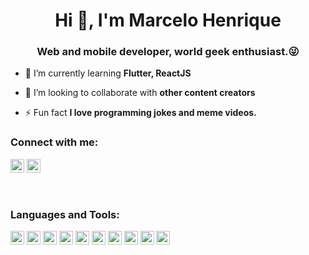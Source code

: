 <h1 align="center">Hi 👋, I'm Marcelo Henrique</h1>
<h3 align="center">Web and mobile developer, world geek enthusiast.😜</h3>

<!-- ![Twitter Follow](https://img.shields.io/twitter/follow/abuanwar072?label=Abuanwar072&logo=twitter&style=for-the-badge)
![GitHub followers](https://img.shields.io/github/followers/abuanwar072?logo=GitHub&style=for-the-badge) -->

<!-- - 🔭 I’m currently working on [](https://www.youtube.com/channel/UCJm7i4g4z7ZGcJA_HKHLCVw) -->

- 🌱 I’m currently learning **Flutter, ReactJS**

- 👯 I’m looking to collaborate with **other content creators**

- ⚡ Fun fact **I love programming jokes and meme videos.**

### Connect with me:

<!-- <a href="https://twitter.com/abuanwar072" target="blank"><img src="https://cdn.jsdelivr.net/npm/simple-icons@3.0.1/icons/twitter.svg" alt="abuanwar072" height="22" width="22" /></a> -->
<a href="https://linkedin.com/in/marcelohenrique" target="blank"><img src="https://cdn.jsdelivr.net/npm/simple-icons@3.0.1/icons/linkedin.svg" alt="my linkedin" height="22" width="22" /></a>
<a href="https://www.instagram.com/h_marc3lo/" target="blank"><img src="https://cdn.jsdelivr.net/npm/simple-icons@3.0.1/icons/instagram.svg" alt="my insta" height="22" width="22" /></a>


<br />

### Languages and Tools:

<p align="left"><img src="https://www.vectorlogo.zone/logos/dartlang/dartlang-icon.svg" alt="dart" width="22" height="22"/> <img src="https://www.vectorlogo.zone/logos/figma/figma-icon.svg" alt="figma" width="22" height="22"/> <img src="https://www.vectorlogo.zone/logos/firebase/firebase-icon.svg" alt="firebase" width="22" height="22"/> <img src="https://devicons.github.io/devicon/devicon.git/icons/javascript/javascript-original.svg" alt="JS" width="22" height="22"/> <img src="https://www.vectorlogo.zone/logos/flutterio/flutterio-icon.svg" alt="flutter" width="22" height="22"/> <img src="https://www.vectorlogo.zone/logos/git-scm/git-scm-icon.svg" alt="git" width="22" height="22"/> <img src="https://devicons.github.io/devicon/devicon.git/icons/linux/linux-original.svg" alt="linux" width="22" height="22"/> <img src="https://devicons.github.io/devicon/devicon.git/icons/mysql/mysql-original-wordmark.svg" alt="mysql" width="22" height="22"/> <img src="https://devicons.github.io/devicon/devicon.git/icons/postgresql/postgresql-original-wordmark.svg" alt="postgresql" width="22" height="22"/> <img src="https://devicons.github.io/devicon/devicon.git/icons/rails/rails-original-wordmark.svg" alt="swift" width="22" height="22"/></p>
<!-- 
<p><img align="left" src="https://github-readme-stats.vercel.app/api/top-langs/?username=abuanwar072&layout=compact&hide=html" alt="abuanwar072" /></p>

<p>&nbsp;<img align="center" src="https://github-readme-stats.vercel.app/api?username=abuanwar072&show_icons=true" alt="abuanwar072" /></p> -->
